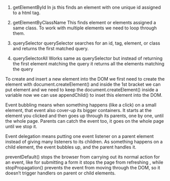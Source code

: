 <!-- Question-1 -->


1. getElementById
        In js this finds an element with one unique id assigned to a html tag.

2. getElementByClassName
        This finds element or elements assigned a same class. To work with multiple elements we need to loop through them.

3. querySelector
        querySelector searches for an id, tag, element, or class and returns the first matched query.

4. querySelectorAll
        Works same as querySelector but instead of returning the first element matching the query it returns all the elements matching the query 


<!-- Question-2 -->

To create and insert a new element into the DOM we first need to create the element with document.createElement() and inside the 1st bracket we can put element and we need to keep the document.createElement() inside a variable now we can use appendChild() to inset this element into the DOM.


<!-- Question-3 -->


Event bubbling means when something happens (like a click) on a small element, that event also cover-up its bigger containers. It starts at the element you clicked and then goes up through its parents, one by one, until the whole page. Parents can catch the event too, it goes on the whole page until we stop it.


<!-- Question-4 -->


Event delegation means putting one event listener on a parent element instead of giving many listeners to its children. As something happens on a child element, the event bubbles up, and the parent handles it.



<!-- Question-5 -->


preventDefault() stops the browser from carrying out its normal action for an event, like for submitting a form it stops the page from refreshing , while stopPropagation() prevents the event from moving through the DOM, so it doesn’t trigger handlers on parent or child elements.

